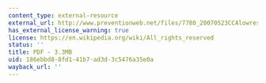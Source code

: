 ```yaml
---
content_type: external-resource
external_url: http://www.preventionweb.net/files/7780_20070523CCAlowres1.pdf
has_external_license_warning: true
license: https://en.wikipedia.org/wiki/All_rights_reserved
status: ''
title: PDF - 3.3MB
uid: 186ebbd8-8fd1-41b7-ad3d-3c5476a35e0a
wayback_url: ''
---
```

